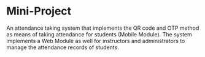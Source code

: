 # Mini-Project
An attendance taking system that implements the QR code and OTP method as means of taking attendance for students (Mobile Module). The system implements a Web Module as well for instructors and administrators to manage the attendance records of students. 
